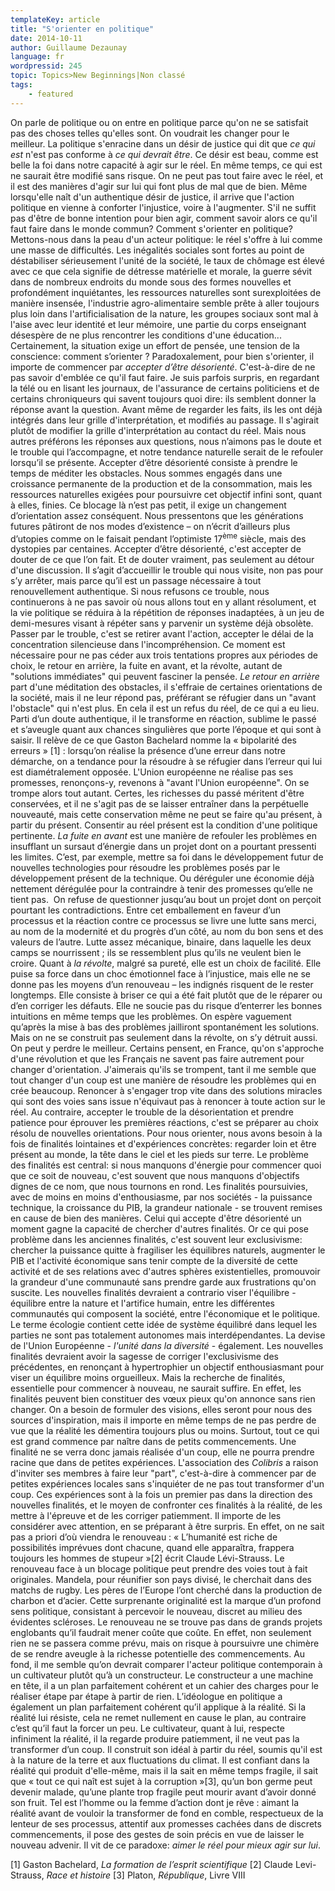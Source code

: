 ```yaml
---
templateKey: article
title: "S'orienter en politique"
date: 2014-10-11
author: Guillaume Dezaunay
language: fr
wordpressid: 245
topic: Topics>New Beginnings|Non classé
tags:
    - featured
---
```


On parle de politique ou on entre en politique parce qu'on ne se satisfait pas des choses telles qu'elles sont. On voudrait les changer pour le meilleur. La politique s'enracine dans un désir de justice qui dit que <em>ce qui est</em> n'est pas conforme à <em>ce qui devrait être</em>. Ce désir est beau, comme est belle la foi dans notre capacité à agir sur le réel. En même temps, ce qui est ne saurait être modifié sans risque. On ne peut pas tout faire avec le réel, et il est des manières d'agir sur lui qui font plus de mal que de bien. Même lorsqu'elle naît d'un authentique désir de justice, il arrive que l'action politique en vienne à conforter l'injustice, voire à l'augmenter. S'il ne suffit pas d'être de bonne intention pour bien agir, comment savoir alors ce qu'il faut faire dans le monde commun? Comment s'orienter en politique? Mettons-nous dans la peau d'un acteur politique: le réel s'offre à lui comme une masse de difficultés. Les inégalités sociales sont fortes au point de déstabiliser sérieusement l'unité de la société, le taux de chômage est élevé avec ce que cela signifie de détresse matérielle et morale, la guerre sévit dans de nombreux endroits du monde sous des formes nouvelles et profondément inquiétantes, les ressources naturelles sont surexploitées de manière insensée, l'industrie agro-alimentaire semble prête à aller toujours plus loin dans l'artificialisation de la nature, les groupes sociaux sont mal à l'aise avec leur identité et leur mémoire, une partie du corps enseignant désespère de ne plus rencontrer les conditions d'une éducation... Certainement, la situation exige un effort de pensée, une tension de la conscience: comment s’orienter ?
Paradoxalement, pour bien s'orienter, il importe de commencer par <em>accepter d’être désorienté</em>. C'est-à-dire de ne pas savoir d'emblée ce qu'il faut faire. Je suis parfois surpris, en regardant la télé ou en lisant les journaux, de l'assurance de certains politiciens et de certains chroniqueurs qui savent toujours quoi dire: ils semblent donner la réponse avant la question. Avant même de regarder les faits, ils les ont déjà intégrés dans leur grille d'interprétation, et modifiés au passage. Il s'agirait plutôt de modifier la grille d'interprétation au contact du réel. Mais nous autres préférons les réponses aux questions, nous n’aimons pas le doute et le trouble qui l’accompagne, et notre tendance naturelle serait de le refouler lorsqu’il se présente. Accepter d’être désorienté consiste à prendre le temps de méditer les obstacles. Nous sommes engagés dans une croissance permanente de la production et de la consommation, mais les ressources naturelles exigées pour poursuivre cet objectif infini sont, quant à elles, finies. Ce blocage là n’est pas petit, il exige un changement d’orientation assez conséquent. Nous pressentons que les générations futures pâtiront de nos modes d’existence – on n’écrit d’ailleurs plus d’utopies comme on le faisait pendant l’optimiste 17<sup>ème</sup> siècle, mais des dystopies par centaines. Accepter d’être désorienté, c'est accepter de douter de ce que l’on fait. Et de douter vraiment, pas seulement au détour d'une discussion. Il s’agit d’accueillir le trouble qui nous visite, non pas pour s’y arrêter, mais parce qu’il est un passage nécessaire à tout renouvellement authentique. Si nous refusons ce trouble, nous continuerons à ne pas savoir où nous allons tout en y allant résolument, et la vie politique se réduira à la répétition de réponses inadaptées, à un jeu de demi-mesures visant à répéter sans y parvenir un système déjà obsolète.
Passer par le trouble, c'est se retirer avant l'action, accepter le délai de la concentration silencieuse dans l'incompréhension. Ce moment est nécessaire pour ne pas céder aux trois tentations propres aux périodes de choix, le retour en arrière, la fuite en avant, et la révolte, autant de "solutions immédiates" qui peuvent fasciner la pensée. <em>Le retour en arrière</em> part d'une méditation des obstacles, il s'effraie de certaines orientations de la société, mais il ne leur répond pas, préférant se réfugier dans un "avant l'obstacle" qui n'est plus. En cela il est un refus du réel, de ce qui a eu lieu. Parti d’un doute authentique, il le transforme en réaction, sublime le passé et s’aveugle quant aux chances singulières que porte l’époque et qui sont à saisir. Il relève de ce que Gaston Bachelard nomme la « bipolarité des erreurs » [1] : lorsqu’on réalise la présence d’une erreur dans notre démarche, on a tendance pour la résoudre à se réfugier dans l’erreur qui lui est diamétralement opposée. L'Union européenne ne réalise pas ses promesses, renonçons-y, revenons à "avant l'Union européenne". On se trompe alors tout autant. Certes, les richesses du passé méritent d'être conservées, et il ne s'agit pas de se laisser entraîner dans la perpétuelle nouveauté, mais cette conservation même ne peut se faire qu'au présent, à partir du présent. Consentir au réel présent est la condition d'une politique pertinente. <em>La fuite en avant</em> est une manière de refouler les problèmes en insufflant un sursaut d’énergie dans un projet dont on a pourtant pressenti les limites. C’est, par exemple, mettre sa foi dans le développement futur de nouvelles technologies pour résoudre les problèmes posés par le développement présent de la technique. Ou déréguler une économie déjà nettement dérégulée pour la contraindre à tenir des promesses qu’elle ne tient pas.  On refuse de questionner jusqu’au bout un projet dont on perçoit pourtant les contradictions. Entre cet emballement en faveur d’un processus et la réaction contre ce processus se livre une lutte sans merci, au nom de la modernité et du progrès d’un côté, au nom du bon sens et des valeurs de l’autre. Lutte assez mécanique, binaire, dans laquelle les deux camps se nourrissent ; ils se ressemblent plus qu’ils ne veulent bien le croire. Quant à <em>la révolte</em>, malgré sa pureté, elle est un choix de facilité. Elle puise sa force dans un choc émotionnel face à l’injustice, mais elle ne se donne pas les moyens d’un renouveau – les indignés risquent de le rester longtemps. Elle consiste à briser ce qui a été fait plutôt que de le réparer ou d’en corriger les défauts. Elle ne soucie pas du risque d’enterrer les bonnes intuitions en même temps que les problèmes. On espère vaguement qu’après la mise à bas des problèmes jailliront spontanément les solutions. Mais on ne se construit pas seulement dans la révolte, on s’y détruit aussi. On peut y perdre le meilleur. Certains pensent, en France, qu'on s'approche d'une révolution et que les Français ne savent pas faire autrement pour changer d'orientation. J'aimerais qu'ils se trompent, tant il me semble que tout changer d'un coup est une manière de résoudre les problèmes qui en crée beaucoup.
Renoncer à s'engager trop vite dans des solutions miracles qui sont des voies sans issue n'équivaut pas à renoncer à toute action sur le réel. Au contraire, accepter le trouble de la désorientation et prendre patience pour éprouver les premières réactions, c'est se préparer au choix résolu de nouvelles orientations. Pour nous orienter, nous avons besoin à la fois de finalités lointaines et d'expériences concrètes: regarder loin et être présent au monde, la tête dans le ciel et les pieds sur terre. Le problème des finalités est central: si nous manquons d'énergie pour commencer quoi que ce soit de nouveau, c'est souvent que nous manquons d'objectifs dignes de ce nom, que nous tournons en rond. Les finalités poursuivies, avec de moins en moins d'enthousiasme, par nos sociétés - la puissance technique, la croissance du PIB, la grandeur nationale - se trouvent remises en cause de bien des manières. Celui qui accepte d'être désorienté un moment gagne la capacité de chercher d'autres finalités. Or ce qui pose problème dans les anciennes finalités, c'est souvent leur exclusivisme: chercher la puissance quitte à fragiliser les équilibres naturels, augmenter le PIB et l'activité économique sans tenir compte de la diversité de cette activité et de ses relations avec d'autres sphères existentielles, promouvoir la grandeur d'une communauté sans prendre garde aux frustrations qu'on suscite. Les nouvelles finalités devraient a contrario viser l'équilibre - équilibre entre la nature et l'artifice humain, entre les différentes communautés qui composent la société, entre l'économique et le politique. Le terme écologie contient cette idée de système équilibré dans lequel les parties ne sont pas totalement autonomes mais interdépendantes. La devise de l'Union Européenne - <em>l'unité dans la diversité</em> - également. Les nouvelles finalités devraient avoir la sagesse de corriger l'exclusivisme des précédentes, en renonçant à hypertrophier un objectif enthousiasmant pour viser un équilibre moins orgueilleux.
Mais la recherche de finalités, essentielle pour commencer à nouveau, ne saurait suffire. En effet, les finalités peuvent bien constituer des vœux pieux qu'on annonce sans rien changer. On a besoin de formuler des visions, elles seront pour nous des sources d'inspiration, mais il importe en même temps de ne pas perdre de vue que la réalité les démentira toujours plus ou moins. Surtout, tout ce qui est grand commence par naître dans de petits commencements. Une finalité ne se verra donc jamais réalisée d'un coup, elle ne pourra prendre racine que dans de petites expériences. L'association des <em>Colibris</em> a raison d'inviter ses membres à faire leur "part", c'est-à-dire à commencer par de petites expériences locales sans s'inquiéter de ne pas tout transformer d'un coup. Ces expériences sont à la fois un premier pas dans la direction des nouvelles finalités, et le moyen de confronter ces finalités à la réalité, de les mettre à l'épreuve et de les corriger patiemment. Il importe de les considérer avec attention, en se préparant à être surpris. En effet, on ne sait pas a priori d’où viendra le renouveau : « L’humanité est riche de possibilités imprévues dont chacune, quand elle apparaîtra, frappera toujours les hommes de stupeur »[2] écrit Claude Lévi-Strauss. Le renouveau face à un blocage politique peut prendre des voies tout à fait originales. Mandela, pour réunifier son pays divisé, le cherchait dans des matchs de rugby. Les pères de l’Europe l’ont cherché dans la production de charbon et d’acier. Cette surprenante originalité est la marque d’un profond sens politique, consistant à percevoir le nouveau, discret au milieu des évidentes scléroses. Le renouveau ne se trouve pas dans de grands projets englobants qu’il faudrait mener coûte que coûte. En effet, non seulement rien ne se passera comme prévu, mais on risque à poursuivre une chimère de se rendre aveugle à la richesse potentielle des commencements. Au fond, il me semble qu’on devrait comparer l'acteur politique contemporain à un cultivateur plutôt qu’à un constructeur. Le constructeur a une machine en tête, il a un plan parfaitement cohérent et un cahier des charges pour le réaliser étape par étape à partir de rien. L’idéologue en politique a également un plan parfaitement cohérent qu’il applique à la réalité. Si la réalité lui résiste, cela ne remet nullement en cause le plan, au contraire c’est qu’il faut la forcer un peu. Le cultivateur, quant à lui, respecte infiniment la réalité, il la regarde produire patiemment, il ne veut pas la transformer d’un coup. Il construit son idéal à partir du réel, soumis qu'il est à la nature de la terre et aux fluctuations du climat. Il est confiant dans la réalité qui produit d'elle-même, mais il la sait en même temps fragile, il sait que « tout ce qui naît est sujet à la corruption »[3], qu’un bon germe peut devenir malade, qu’une plante trop fragile peut mourir avant d’avoir donné son fruit. Tel est l’homme ou la femme d’action dont je rêve : aimant la réalité avant de vouloir la transformer de fond en comble, respectueux de la lenteur de ses processus, attentif aux promesses cachées dans de discrets commencements, il pose des gestes de soin précis en vue de laisser le nouveau advenir. Il vit de ce paradoxe: <em>aimer le réel pour mieux agir sur lui</em>.

[1] Gaston Bachelard, <em>La formation de l’esprit scientifique</em>
[2] Claude Levi-Strauss, <em>Race et histoire</em>
[3] Platon, <em>République</em>, Livre VIII
